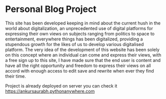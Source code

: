 # Personal Blog Project 

This site has been developed keeping in mind about the current hush in the world about digitalization, an unprecedented use of digital platforms for expressing their own views on subjects ranging from politics to space to entertainment, everywhere things has been digitalized, providing a stupendous growth for the likes of us to develop various digitalised platform. The very idea of the development of this website has been solely on this concept where an individual can come and express their views, with a free sign up to this site, I have made sure that the end user is content and have all the right opportunity and freedom to express their views on all accord with enough access to edit save and rewrite when ever they find their time.


Project is already deployed on server you can check it https://ankursaurabh.pythonanywhere.com
